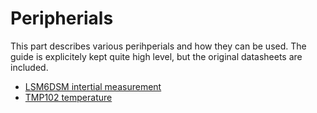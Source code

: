 # Peripherials

This part describes various perihperials and how they can be used. The guide
is explicitely kept quite high level, but the original datasheets are included.

* [LSM6DSM intertial measurement](lsm6dsm/README.md)
* [TMP102 temperature](tmp102/README.md)
